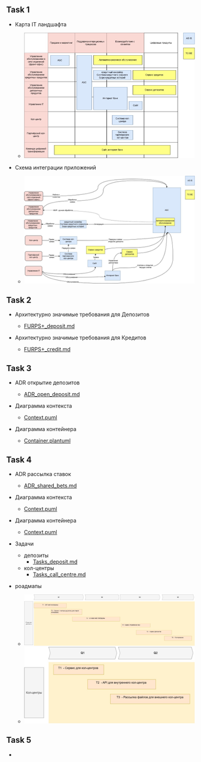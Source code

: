 ## Task 1
- Карта IT ландшафта
  - ![it_landscape.jpg](Task1/it_landscape.jpg)

- Схема интеграции приложений
  - ![application_integration_scheme.jpg](Task1/application_integration_scheme.jpg)

## Task 2
- Архитектурно значимые требования для Депозитов 
  - [FURPS+_deposit.md](Task2/FURPS%2B_deposit.md)

- Архитектурно значимые требования для Кредитов
  - [FURPS+_credit.md](Task2/FURPS%2B_credit.md)

## Task 3
- ADR открытие депозитов
  - [ADR_open_deposit.md](Task3/ADR_open_deposit.md)

- Диаграмма контекста
  - [Context.puml](Task3/Context.puml)
  
- Диаграмма контейнера
  - [Container.plantuml](Task3/Container.plantuml)

## Task 4
- ADR рассылка ставок
  - [ADR_shared_bets.md](Task4/ADR_shared_bets.md)
  
- Диаграмма контекста
  - [Context.puml](Task4/Context.puml)
  
- Диаграмма контейнера
  - [Context.puml](Task4/Context.puml)

- Задачи
  - депозиты
    - [Tasks_deposit.md](Task4/Tasks_deposit.md)
  - кол-центры
    - [Tasks_call_centre.md](Task4/Tasks_call_centre.md)

- роадмапы
  - ![RoadMap_bank_Standart-Roadmap.jpg](Task4/RoadMap_bank_Standart-Roadmap.jpg)
  - ![RoadMap_bank_Standart-Roadmap_change.jpg](Task4/RoadMap_bank_Standart-Roadmap_change.jpg)

## Task 5
- 